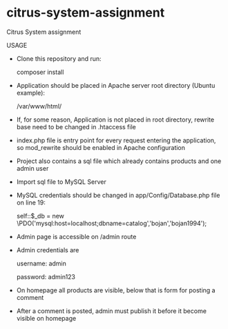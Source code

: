 # citrus-system-assignment

Citrus System assignment

USAGE

- Clone this repository and run:
  
  composer install
  
- Application should be placed in Apache server root directory (Ubuntu example):

  /var/www/html/
  
- If, for some reason, Application is not placed in root directory, rewrite base need to be changed in .htaccess file

- index.php file is entry point for every request entering the application, so mod_rewrite should be enabled in Apache configuration
  
- Project also contains a sql file which already contains products and one admin user

- Import sql file to MySQL Server

- MySQL credentials should be changed in app/Config/Database.php file on line 19:

  self::$_db = new \PDO('mysql:host=localhost;dbname=catalog','bojan','bojan1994');
  
- Admin page is accessible on /admin route

- Admin credentials are 

  username: admin
  
  password: admin123
  
- On homepage all products are visible, below that is form for posting a comment

- After a comment is posted, admin must publish it before it become visible on homepage
